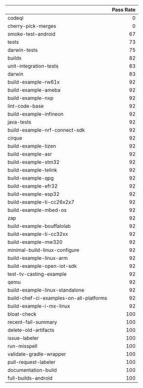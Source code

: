 |                                         |   Pass Rate |
|:----------------------------------------|------------:|
| codeql                                  |           0 |
| cherry-pick-merges                      |           0 |
| smoke-test-android                      |          67 |
| tests                                   |          73 |
| darwin-tests                            |          75 |
| builds                                  |          82 |
| unit-integration-tests                  |          83 |
| darwin                                  |          83 |
| build-example-rw61x                     |          92 |
| build-example-ameba                     |          92 |
| build-example-nxp                       |          92 |
| lint-code-base                          |          92 |
| build-example-infineon                  |          92 |
| java-tests                              |          92 |
| build-example-nrf-connect-sdk           |          92 |
| cirque                                  |          92 |
| build-example-tizen                     |          92 |
| build-example-asr                       |          92 |
| build-example-stm32                     |          92 |
| build-example-telink                    |          92 |
| build-example-qpg                       |          92 |
| build-example-efr32                     |          92 |
| build-example-esp32                     |          92 |
| build-example-ti-cc26x2x7               |          92 |
| build-example-mbed-os                   |          92 |
| zap                                     |          92 |
| build-example-bouffalolab               |          92 |
| build-example-ti-cc32xx                 |          92 |
| build-example-mw320                     |          92 |
| minimal-build-linux-configure           |          92 |
| build-example-linux-arm                 |          92 |
| build-example-open-iot-sdk              |          92 |
| test-tv-casting-example                 |          92 |
| qemu                                    |          92 |
| build-example-linux-standalone          |          92 |
| build-chef-ci-examples-on-all-platforms |          92 |
| build-example-i-mx-linux                |          92 |
| bloat-check                             |         100 |
| recent-fail-summary                     |         100 |
| delete-old-artifacts                    |         100 |
| issue-labeler                           |         100 |
| run-misspell                            |         100 |
| validate-gradle-wrapper                 |         100 |
| pull-request-labeler                    |         100 |
| documentation-build                     |         100 |
| full-builds-android                     |         100 |